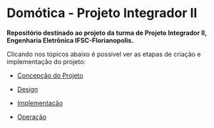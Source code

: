 
# Domótica - Projeto Integrador II
**Repositório destinado ao projeto da turma de Projeto Integrador II, Engenharia Eletrõnica IFSC-Florianopolis.**

Clicando nos tópicos abaixo é possivel ver as etapas de criação e implementação do projeto:
 
 * [Concepção do Projeto](/concepcao.md)
 
 * [Design](/design.md)

 * [Implementação](/implementacao.md)
 
 * [Operação](/operacao.md)
